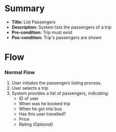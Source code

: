 # Summary

- **Title:** List Passengers
- **Description:** System lists the passengers of a trip
- **Pre-condition:** Trip must exist
- **Pos-condition:** Trip's passengers are shown

# Flow

### Normal Flow

1. User initiates the passengers listing process.
2. User selects a trip
3. System provides a list of passengers, indicating:
    - ID of user
    - When was he booked trip
    - When he got into bus
    - Has this user travelled?
    - Price
    - Rating _(Optional)_


